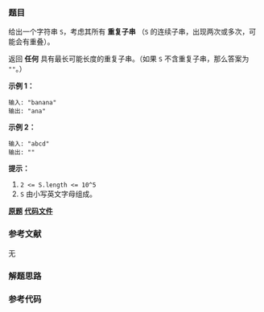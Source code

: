 ### 题目
给出一个字符串 `S`，考虑其所有 **重复子串** （`S` 的连续子串，出现两次或多次，可能会有重叠）。

返回 **任何** 具有最长可能长度的重复子串。（如果 `S` 不含重复子串，那么答案为 `""`。）



**示例 1：**

    
    
    输入: "banana"
    输出: "ana"
    

**示例 2：**

    
    
    输入: "abcd"
    输出: ""
    



**提示：**

  1. `2 <= S.length <= 10^5`
  2. `S` 由小写英文字母组成。

 **[原题](https://leetcode-cn.com/problems/longest-duplicate-substring/)**    **[代码文件]()**


### 参考文献
无

### 解题思路




### 参考代码

```go


```




